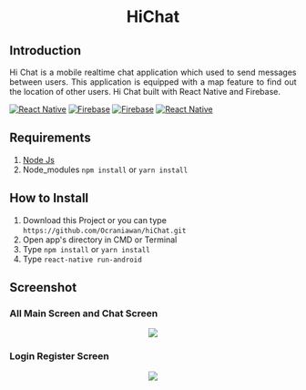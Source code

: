 <h1 align='center'> HiChat </h1>

## Introduction
<p align='justify'>Hi Chat is a mobile realtime chat application which used to send messages between users. This application is equipped with a map feature to find out the location of other users. Hi Chat built with React Native and Firebase.</p>

[![React Native](https://img.shields.io/badge/React%20Native-v0.61.5-brightgreen)](https://facebook.github.io/react-native/)
[![Firebase](https://img.shields.io/badge/React%20Native%20Firebase-v5.6.0-orange)](https://rnfirebase.io/docs/v5.x.x/getting-started)
[![Firebase](https://img.shields.io/badge/React%20Native%20Maps-0.26.1-blue.svg?style=rounded-square)](https://github.com/react-native-community/react-native-maps)
[![React Native](https://img.shields.io/badge/React%20Native%20Gifted%20Chat-v0.13.0-blueviolet)](https://www.npmjs.com/package/react-native-gifted-chat)

## Requirements

1. <a href="https://nodejs.org/en/download/">Node Js</a>
2. Node_modules `npm install` or `yarn install`

## How to Install

1. Download this Project or you can type `https://github.com/Ocraniawan/hiChat.git`
2. Open app's directory in CMD or Terminal
3. Type `npm install` or `yarn install`
4. Type `react-native run-android`

## Screenshot

### All Main Screen and Chat Screen
<p align="center">
<img src="https://user-images.githubusercontent.com/52120429/74236871-31954080-4d0d-11ea-8e0f-1dfb78a3a6bb.png">
</p>

### Login Register Screen
<p align="center">
<img src="https://user-images.githubusercontent.com/52120429/74236865-2e01b980-4d0d-11ea-9a59-626ef6b478f7.png">
</p>
